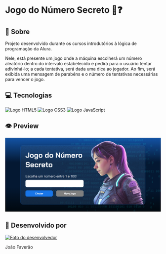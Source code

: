 <h1>Jogo do Número Secreto 💭❓</h1>

<h2>📜 Sobre</h2>
<p>Projeto desenvolvido durante os cursos introdutórios à lógica de programação da Alura.</p>
<p>Nele, está presente um jogo onde a máquina escolherá um número aleatório dentro do intervalo estabelecido e pedirá para o usuário
tentar adivinhá-lo; a cada tentativa, será dada uma dica ao jogador. Ao fim, será exibida uma mensagem de parabéns e o número de tentativas
necessárias para vencer o jogo.</p>

<h2>💻 Tecnologias</h2>
<div>
    <img src="https://img.shields.io/badge/HTML5-black?style=for-the-badge&logo=html5" alt="Logo HTML5">
    <img src="https://img.shields.io/badge/CSS3-black?style=for-the-badge&logo=css3&logoColor=1572B6" alt="Logo CSS3">
    <img src="https://img.shields.io/badge/JavaScript-black?style=for-the-badge&logo=javascript" alt="Logo JavaScript">
</div>

<h2>👁️ Preview</h2>
<img src="./img/preview.png" alt="Imagem mostrando uma prévia da aplicação" width="700px">

<h2>🤝 Desenvolvido por</h2>
<a href="https://github.com/faveraoDev" target="_blank">
  <img src="https://avatars.githubusercontent.com/u/159573827?v=4" alt="Foto do desenvolvedor" width="200px">
</a>

<span>João Faverão</span>
